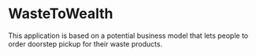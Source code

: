 # WasteToWealth

This application is based on a potential business model that lets people to order doorstep pickup for their waste products.
